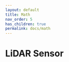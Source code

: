 ```yaml
---
layout: default
title: Math
nav_order: 5
has_children: true
permalink: docs/math
---
```


# LiDAR Sensor